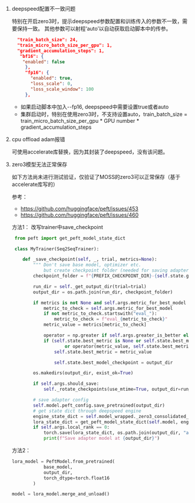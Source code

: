 1. deepspeed配置不一致问题
    
    特别在开启zero3时，提示deepspeed参数配置和训练传入的参数不一致，需要保持一致。
    其他参数可以射程‘auto’以自动获取启动脚本中的传参。
    
   ```json
     "train_batch_size": 24,
     "train_micro_batch_size_per_gpu": 1,
     "gradient_accumulation_steps": 1,
      "bf16": {
       "enabled": false
        },
        "fp16": {
          "enabled": true,
          "loss_scale": 0,
          "loss_scale_window": 100
        },
   ```
   
   - 如果启动脚本中加入--fp16, deepspeed中需要设置true或者auto 
   - 集群启动时，特别在使用zero3时，不支持设置auto，train_batch_size = 
     train_micro_batch_size_per_gpu * GPU number * gradient_accumulation_steps 

2. cpu offload adam报错
    
    可使用accelerate库替换，因为其封装了deepspeed，没有该问题。

3. zero3模型无法正常保存
    
    如下方法尚未进行测试验证，仅验证了MOSS的zero3可以正常保存（基于accelerate库写的）    

    参考：
    - https://github.com/huggingface/peft/issues/453
    - https://github.com/huggingface/peft/issues/460

    方法1： 改写trainer中save_checkpoint

    ```python
     from peft import get_peft_model_state_dict
    
     class MyTrainer(Seq2SeqTrainer):
    
        def _save_checkpoint(self, _, trial, metrics=None):
            """ Don't save base model, optimizer etc.
                but create checkpoint folder (needed for saving adapter) """
            checkpoint_folder = f"{PREFIX_CHECKPOINT_DIR}-{self.state.global_step}"
    
            run_dir = self._get_output_dir(trial=trial)
            output_dir = os.path.join(run_dir, checkpoint_folder)
    
            if metrics is not None and self.args.metric_for_best_model is not None:
                metric_to_check = self.args.metric_for_best_model
                if not metric_to_check.startswith("eval_"):
                    metric_to_check = f"eval_{metric_to_check}"
                metric_value = metrics[metric_to_check]
    
                operator = np.greater if self.args.greater_is_better else np.less
                if (self.state.best_metric is None or self.state.best_model_checkpoint is None
                        or operator(metric_value, self.state.best_metric)):
                    self.state.best_metric = metric_value
    
                    self.state.best_model_checkpoint = output_dir
    
            os.makedirs(output_dir, exist_ok=True)
    
            if self.args.should_save:
                self._rotate_checkpoints(use_mtime=True, output_dir=run_dir)
    
            # save adapter config
            self.model.peft_config.save_pretrained(output_dir)
            # get state dict through deepspeed engine
            engine_state_dict = self.model_wrapped._zero3_consolidated_16bit_state_dict()
            lora_state_dict = get_peft_model_state_dict(self.model, engine_state_dict)
            if self.args.local_rank == 0:
                torch.save(lora_state_dict, os.path.join(output_dir, "adapter_model.bin"))
                print(f"Save adapter model at {output_dir}")
    ```
    
    方法2：

    ```python
    lora_model = PeftModel.from_pretrained(
                base_model,
                output_dir,
                torch_dtype=torch.float16
            )
    
    model = lora_model.merge_and_unload()
   ```